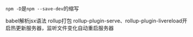 `npm -D`是`npm --save-dev`的缩写

babel解析jsx语法
rollup打包
rollup-plugin-serve、rollup-plugin-livereload开启热更新服务器，监听文件变化自动重启服务器